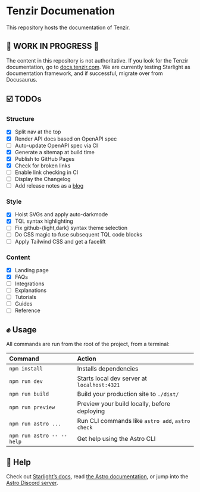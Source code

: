 # Tenzir Documenation

This repository hosts the documentation of Tenzir.

## 🚧 WORK IN PROGRESS 🚧  

The content in this repository is not authoritative. If you look for the Tenzir
documentation, go to [docs.tenzir.com](https://docs.tenzir.com). We are
currently testing Starlight as documentation framework, and if successful,
migrate over from Docusaurus.

## ☑️ TODOs

### Structure

- [x] Split nav at the top
- [x] Render API docs based on OpenAPI spec
- [ ] Auto-update OpenAPI spec via CI
- [x] Generate a sitemap at build time
- [x] Publish to GitHub Pages
- [x] Check for broken links
- [ ] Enable link checking in CI
- [ ] Display the Changelog
- [ ] Add release notes as a [blog](https://github.com/HiDeoo/starlight-blog)

### Style

- [x] Hoist SVGs and apply auto-darkmode
- [x] TQL syntax highlighting
- [ ] Fix github-{light,dark} syntax theme selection
- [ ] Do CSS magic to fuse subsequent TQL code blocks
- [ ] Apply Tailwind CSS and get a facelift

### Content

- [x] Landing page
- [x] FAQs
- [ ] Integrations
- [ ] Explanations
- [ ] Tutorials
- [ ] Guides
- [ ] Reference

## ✊ Usage

All commands are run from the root of the project, from a terminal:

| Command                   | Action                                           |
| :------------------------ | :----------------------------------------------- |
| `npm install`             | Installs dependencies                            |
| `npm run dev`             | Starts local dev server at `localhost:4321`      |
| `npm run build`           | Build your production site to `./dist/`          |
| `npm run preview`         | Preview your build locally, before deploying     |
| `npm run astro ...`       | Run CLI commands like `astro add`, `astro check` |
| `npm run astro -- --help` | Get help using the Astro CLI                     |

## 🙋 Help

Check out [Starlight’s docs](https://starlight.astro.build/), read [the Astro
documentation](https://docs.astro.build), or jump into the [Astro Discord
server](https://astro.build/chat).
